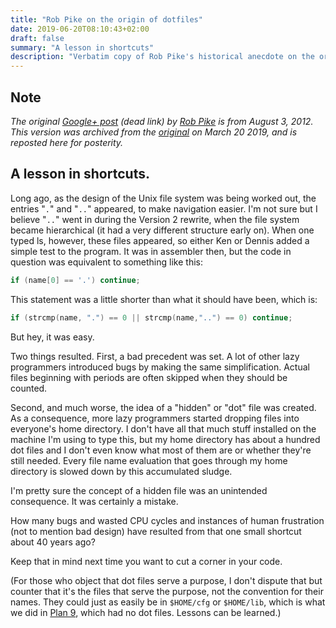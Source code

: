 ```yaml
---
title: "Rob Pike on the origin of dotfiles"
date: 2019-06-20T08:10:43+02:00
draft: false
summary: "A lesson in shortcuts"
description: "Verbatim copy of Rob Pike's historical anecdote on the origin hidden files (dotfiles) in Unix"
---
```

## Note
_The original [Google+ post](https://plus.google.com/101960720994009339267/posts/R58WgWwN9jp) (dead link) by [Rob Pike](http://genius.cat-v.org/rob-pike/) is from August 3, 2012. This version was archived from the [original](https://web.archive.org/web/20190320095434/https://plus.google.com/+RobPikeTheHuman/posts/R58WgWwN9jp) on March 20 2019, and is reposted here for posterity._

## A lesson in shortcuts.

Long ago, as the design of the Unix file system was being worked out, the
entries "`.`" and "`..`" appeared, to make navigation easier. I'm not sure but I
believe "`..`" went in during the Version 2 rewrite, when the file system became
hierarchical (it had a very different structure early on). When one typed ls,
however, these files appeared, so either Ken or Dennis added a simple test to
the program. It was in assembler then, but the code in question was equivalent
to something like this:

```c
if (name[0] == '.') continue;
````

This statement was a little shorter than what it should have been, which is:

```c
if (strcmp(name, ".") == 0 || strcmp(name,"..") == 0) continue;
```

But hey, it was easy.

Two things resulted. First, a bad precedent was set. A lot of other lazy
programmers introduced bugs by making the same simplification. Actual files
beginning with periods are often skipped when they should be counted.

Second, and much worse, the idea of a "hidden" or "dot" file was created. As a
consequence, more lazy programmers started dropping files into everyone's home
directory. I don't have all that much stuff installed on the machine I'm using
to type this, but my home directory has about a hundred dot files and I don't
even know what most of them are or whether they're still needed. Every file name
evaluation that goes through my home directory is slowed down by this
accumulated sludge.

I'm pretty sure the concept of a hidden file was an unintended consequence. It
was certainly a mistake.

How many bugs and wasted CPU cycles and instances of human frustration (not to
mention bad design) have resulted from that one small shortcut about 40 years
ago?

Keep that in mind next time you want to cut a corner in your code.

(For those who object that dot files serve a purpose, I don't dispute that but
counter that it's the files that serve the purpose, not the convention for their
names. They could just as easily be in `$HOME/cfg` or `$HOME/lib`, which is what
we did in [Plan 9](https://9p.io/plan9/), which had no dot files. Lessons can be
learned.)
